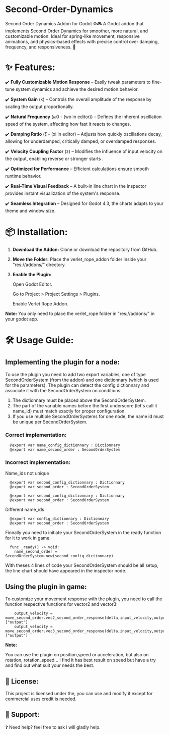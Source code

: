 # Second-Order-Dynamics
Second Order Dynamics Addon for Godot ⚙️🎮  A Godot addon that implements Second Order Dynamics for smoother, more natural, and customizable motion. Ideal for spring-like movement, responsive animations, and physics-based effects with precise control over damping, frequency, and responsiveness. 🚀

# ✨ Features:

✔️ **Fully Customizable Motion Response** – Easily tweak parameters to fine-tune system dynamics and achieve the desired motion behavior.

✔️ **System Gain** (k) – Controls the overall amplitude of the response by scaling the output proportionally.

✔️ **Natural Frequency** (𝜔0 - (wo in editor)) – Defines the inherent oscillation speed of the system, affecting how fast it reacts to changes.

✔️ **Damping Ratio** (𝜉 - (xi in editor) – Adjusts how quickly oscillations decay, allowing for underdamped, critically damped, or overdamped responses.

✔️ **Velocity Coupling Factor** (z) – Modifies the influence of input velocity on the output, enabling reverse or stronger starts .

✔️ **Optimized for Performance** – Efficient calculations ensure smooth runtime behavior.

✔️ **Real-Time Visual Feedback** – A built-in line chart in the inspector provides instant visualization of the system's response.

✔️ **Seamless Integration** – Designed for Godot 4.3, the charts adapts to your theme and window size.

# 📦 Installation:

1. **Download the Addon:** Clone or download the repository from GitHub.
2. **Move the Folder:** Place the verlet_rope_addon folder inside your "res://addons/" directory.
3. **Enable the Plugin:**

    Open Godot Editor.
   
    Go to Project > Project Settings > Plugins.
   
    Enable Verlet Rope Addon.

**Note:** You only need to place the verlet_rope folder in "res://addons/" in your godot app.

# 🛠️ Usage Guide:

## Implementing the plugin for a node:

To use the plugin you need to add two export variables, one of type SecondOrderSystem (from the addon) and one  dictionnary (which is used for the parameters).
The plugin can detect the config dictionnary and associate it with the SecondOrderSystem on conditions:
  1. The dictionnary must be placed above the SecondOrderSystem.
  2. The part of the variable names before the first underscore (let's call it name_id) must match exactly for proper configuration.
  3. If you use multiple SecondOrderSystems for one node, the name id must be unique per SecondOrderSystem.

### Correct implementation:

      @export var name_config_dictionnary : Dictionnary
      @export var name_second_order : SecondOrderSystem

### Incorrect implementation:

Name_ids not unique

      @export var second_config_dictionnary : Dictionnary
      @export var second_order : SecondOrderSystem

      @export var second_config_dictionnary : Dictionnary
      @export var second_order : SecondOrderSystem

Different name_ids

      @export var config_dictionnary : Dictionnary
      @export var second_order : SecondOrderSystem

Finnally you need to initiate your SecondOrderSystem in the ready function for it to work in game.

      func _ready() -> void:
        name_second_order = SecondOrderSystem.new(second_config_dictionnary)

With theses 4 lines of code your SecondOrderSystem should be all setup, the line chart should have appeared in the inspector node.

## Using the plugin in game:

To customize your movement response with the plugin, you need to call the function respective functions for vector2 and vector3:

      	output_velocity = move_second_order.vec2_second_order_response(delta,input_velocity,output_velocity,)["output"]
        output_velocity = move_second_order.vec3_second_order_response(delta,input_velocity,output_velocity,)["output"]

**Note:** 

You can use the plugin on position,speed or acceleration, but also on rotation, rotation_speed...
I find it has best result on speed but have a try and find out what suit your needs the best.


## 📝 License:

This project is licensed under the, you can use and modify it except for commercial uses credit is needed. 

## 🌟 Support:

❓ Need help? feel free to ask i will gladly help.





